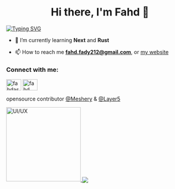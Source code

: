 <h1 align="center"> Hi there, I'm Fahd 👋</h1>

[![Typing SVG](https://readme-typing-svg.herokuapp.com?duration=3200&color=AA83FF&center=true&vCenter=true&lines=A+passionate+frontend+developer)](https://git.io/typing-svg)

- 🌱 I’m currently learning **Next** and **Rust**

- 📫 How to reach me **fahd.fady212@gmail.com**, or <a href="https://fahddev.vercel.app/"> my website </a>

<h3 align="left">Connect with me:</h3>
<p align="left">
<a href="https://x.com/fahdashwr" target="blank"><img align="center" src="https://raw.githubusercontent.com/rahuldkjain/github-profile-readme-generator/master/src/images/icons/Social/twitter.svg" alt="fahdashwr" height="30" width="40" /></a>
<a href="https://linkedin.com/in/fahdashour/" target="blank"><img align="center" src="https://raw.githubusercontent.com/rahuldkjain/github-profile-readme-generator/master/src/images/icons/Social/linked-in-alt.svg" alt="fahd ashour" height="30" width="40" /></a>
</p>

<p>opensource contributor <a href="https://github.com/meshery">@Meshery</a> & <a href="https://github.com/layer5io"> @Layer5</a></p>
 <a href= "https://cloud.layer5.io/user/0f31f08a-624b-4304-92de-8da67944ffb0?tab=badges&badge=ui-ux" >
    <img src = "https://badges.layer5.io/assets/badges/ui-ux/ui-ux.png" alt = "UI/UX" style="height:200px; width:auto;"  />
  </a >

<image align="center" src="https://github-readme-streak-stats.herokuapp.com/?user=fahdfady&theme=shades-of-purple&hide_border=true" /> 
